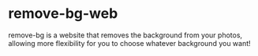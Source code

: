 # remove-bg-web
remove-bg is a website that removes the background from your photos, allowing more flexibility for you to choose whatever background you want!